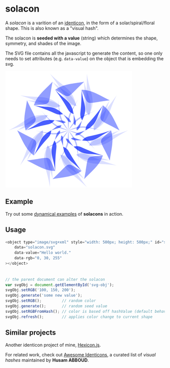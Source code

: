 # solacon

A *solacon* is a varition of an [identicon](https://en.wikipedia.org/wiki/Identicon), in the form of a solar/spiral/floral shape.
This is also known as a "visual hash".

The solacon is **seeded with a value** (string) which determines the shape, symmetry, and shades of the image.

The SVG file contains all the javascript to generate the content, so one only needs to set attributes (e.g. `data-value`) on the object
that is embedding the svg.

![Solacon.svg](Solacon.svg.png "Solacon.svg")

## Example

Try out some [dynamical examples](https://naknomum.github.io/solacon-example/) of **solacons** in action.


## Usage

```javascript
<object type="image/svg+xml" style="width: 500px; height: 500px;" id="svg-obj"
	data="solacon.svg"
	data-value="Hello world."
	data-rgb="0, 30, 255"
></object>


// the parent document can alter the solacon
var svgObj = document.getElementById('svg-obj');
svgObj.setRGB('100, 150, 200');
svgObj.generate('some new value');
svgObj.setRGB();         // random color
svgObj.generate();       // random seed value
svgObj.setRGBFromHash(); // color is based off hashValue (default behavior when color not specified)
svgObj.refresh();        // applies color change to current shape
```

## Similar projects

Another identicon project of mine, [Hexicon.js](https://github.com/naknomum/hexicon).

For related work, check out [Awesome Identicons](https://github.com/drhus/awesome-identicons), a curated list of _visual hashes_ maintained by **Husam ABBOUD**.

